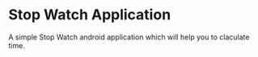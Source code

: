 
# Stop Watch Application 

A simple Stop Watch android application which will help you to claculate time. 

